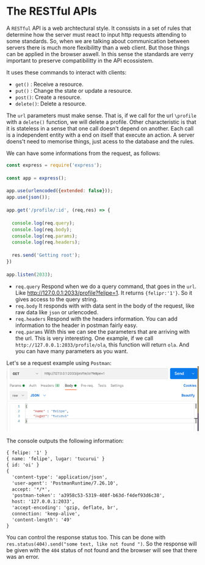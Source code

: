 # The RESTful APIs
A `RESTful` API is a web archtectural style. It conssists in a set of rules that determine how the server must react to input http requests attending to some standards. So, when we are talking about communication between servers there is much more flexibilitty than a web client. But those things can be applied in the browser aswell. In this sense the standards are verry important to preserve compatibilitty in the API ecossistem.

It uses these commands to interact with clients:
- `get()` : Receive a resource.
- `put()` : Change the state or update a resource.
- `post()`: Create a resource.
- `delete()`: Delete a resource.

The `url` parameters must make sense. That is, if we call for the url `\profile` with a `delete()` function, we will delete a profile. Other characteristic is that it is stateless in a sense that one call doesn't depend on another. Each call is a independent entity with a end on itself that execute an action. A server doens't need to memorise things, just acess to the database and the rules. 

We can have some informations from the request, as follows:

```Javascript
const express = require('express');

const app = express();

app.use(urlencoded({extended: false}));
app.use(json());

app.get('/profile/:id', (req,res) => {

  console.log(req.query);
  console.log(req.body);
  console.log(req.params);
  console.log(req.headers);

  res.send('Getting root');
})

app.listen(2033);
```

- `req.query` Respond when we do a query command, that goes in the `url`. Like http://127.0.0.1:2033/profile?felipe=1. It returns `{felipr:'1'}`. So it gives access to the query string.
- `req.body` It responds with with data sent in the body of the request, like raw data like `json` or urlencoded.
- `req.headers` Respond with the headers information. You can add information to the header in postman fairly easy.
- `req.params` With this we can see the parameters that are arriving with the url. This is very interesting. One example, if we call `http://127.0.0.1:2033/profile/ola`, this function will return `ola`. And you can have many parameters as you want.

Let's se a request example using `Postman`:
![](./image_2.png)

The console outputs the following information:

```
{ felipe: '1' }
{ name: 'felipe', lugar: 'tucurui' }
{ id: 'oi' }
{
  'content-type': 'application/json',
  'user-agent': 'PostmanRuntime/7.26.10',
  accept: '*/*',
  'postman-token': 'a3958c53-5319-408f-b63d-f4def93d6c38',
  host: '127.0.0.1:2033',
  'accept-encoding': 'gzip, deflate, br',
  connection: 'keep-alive',
  'content-length': '49'
}
```
You can control the response status too. This can be done with `res.status(404).send("some text, like not found ")`. So the response will be given with the `404` status of not found and the browser will see that there was an error.

